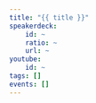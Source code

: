 ```yaml
---
title: "{{ title }}"
speakerdeck:
    id: ~
    ratio: ~
    url: ~
youtube:
    id: ~
tags: []
events: []
---
```

